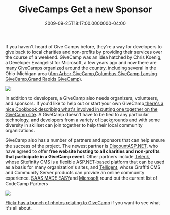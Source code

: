﻿---
title: GiveCamps Get a new Sponsor
date: "2009-09-25T18:17:00.0000000-04:00"
description: If you haven't heard of Give Camps before, they're a way for
featuredImage: img/givecamps-get-a-new-sponsor-featured.png
---

If you haven't heard of Give Camps before, they're a way for developers to give back to local charities and non-profits by providing their services over the course of a weekend. GiveCamp was an idea hatched by Chris Koenig, a Developer Evangelist for Microsoft, a few years ago and now there are many GiveCamps organized around the country, including several in the Ohio-Michigan area ([Ann Arbor GiveCamp](http://michigangivecamp.org/cms/annarbor),[Columbus GiveCamp](http://www.columbusgivecamp.org/),[Lansing GiveCamp](http://lansinggivecamp.org/),[Grand Rapids GiveCamp](http://www.grgivecamp.org/)).

![](/img/new-sponsor.png)

In addition to developers, a GiveCamp also needs organizers, volunteers, and sponsors. If you'd like to help out or start your own GiveCamp,[there's a nice Cookbook describing what's involved in putting one together on the GiveCamp site](http://givecamp.org/givecamp-cookbook). A GiveCamp doesn't have to be tied to any particular technology, and developers from a variety of backgrounds and with some diversity in skillset can join together to help their local community organizations.

GiveCamp also has a number of partners and sponsors that can help ensure the success of the project. The newest partner is [DiscountASP.NET](http://discountasp.net/), who have agreed to offer **free website hosting to all charities and non-profits that participate in a GiveCamp event**. Other partners include [Telerik](http://telerik.com/), whose Sitefinity CMS is a flexible ASP.NET-based platform that can be used as a basis for many organization's sites, and [Telligent](http://telligent.com/), whose Graffiti CMS and Community Server products can provide an online community experience. [SAAS MADE EASY](http://saasmadeeasy.com/)and [Microsoft](http://microsoft.com/) round out the current list of CodeCamp Partners [](http://www.flickr.com/photos/44763080@N00/3758605838)

![](/img/new-sponsor2.png)

[Flickr has a bunch of photos relating to GiveCamp](http://www.flickr.com/photos/44763080@N00/3758605838) if you want to see what it's all about.

